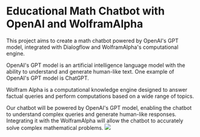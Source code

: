 # Educational Math Chatbot with OpenAI and WolframAlpha
This project aims to create a math chatbot powered by OpenAI's GPT model, integrated with Dialogflow and WolframAlpha's computational engine. 

OpenAI's GPT model is an artificial intelligence language model with the ability to understand and generate human-like text. One example of OpenAI's GPT model is ChatGPT. 

Wolfram Alpha is a computational knowledge engine designed to answer factual queries and perform computations based on a wide range of topics.

Our chatbot will be powered by OpenAI's GPT model, enabling the chatbot to understand complex queries and generate human-like responses. Integrating it with the WolframAlpha will allow the chatbot to accurately solve complex mathematical problems.
![](https://github.com/Lkham/MathChatBot/tree/main/Demo/Demo.gif)
